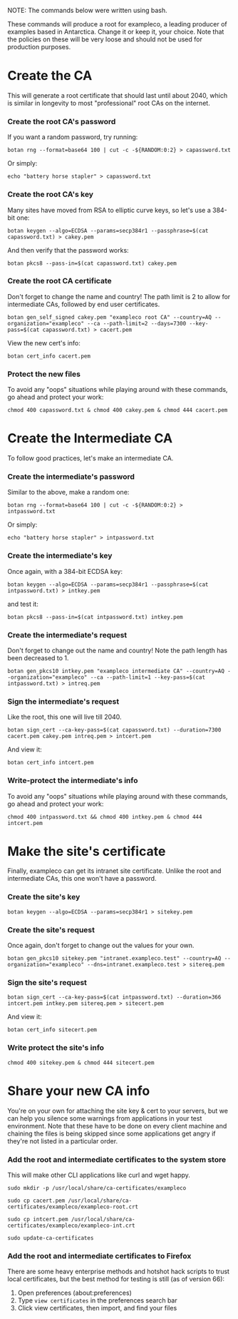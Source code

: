 NOTE: The commands below were written using bash.

These commands will produce a root for exampleco, a leading producer of examples based in Antarctica.  Change it or keep it, your choice.  Note that the policies on these will be very loose and should not be used for production purposes.

# Create the CA
This will generate a root certificate that should last until about 2040, which is similar in longevity to most "professional" root CAs on the internet.

### Create the root CA's password
If you want a random password, try running:

`botan rng --format=base64 100 | cut -c -${RANDOM:0:2} > capassword.txt`

Or simply:

`echo "battery horse stapler" > capassword.txt`

### Create the root CA's key
Many sites have moved from RSA to elliptic curve keys, so let's use a 384-bit one:

`botan keygen --algo=ECDSA --params=secp384r1 --passphrase=$(cat capassword.txt) > cakey.pem`

And then verify that the password works:

`botan pkcs8 --pass-in=$(cat capassword.txt) cakey.pem`

### Create the root CA certificate
Don't forget to change the name and country!  The path limit is 2 to allow for intermediate CAs, followed by end user certificates.

`botan gen_self_signed cakey.pem "exampleco root CA" --country=AQ --organization="exampleco" --ca --path-limit=2 --days=7300 --key-pass=$(cat capassword.txt) > cacert.pem`

View the new cert's info:

`botan cert_info cacert.pem`

### Protect the new files
To avoid any "oops" situations while playing around with these commands, go ahead and protect your work:

`chmod 400 capassword.txt & chmod 400 cakey.pem & chmod 444 cacert.pem`

# Create the Intermediate CA
To follow good practices, let's make an intermediate CA.

### Create the intermediate's password
Similar to the above, make a random one:

`botan rng --format=base64 100 | cut -c -${RANDOM:0:2} > intpassword.txt`

Or simply:

`echo "battery horse stapler" > intpassword.txt`

### Create the intermediate's key
Once again, with a 384-bit ECDSA key:

`botan keygen --algo=ECDSA --params=secp384r1 --passphrase=$(cat intpassword.txt) > intkey.pem`

and test it:

`botan pkcs8 --pass-in=$(cat intpassword.txt) intkey.pem`

### Create the intermediate's request
Don't forget to change out the name and country!  Note the path length has been decreased to 1.

`botan gen_pkcs10 intkey.pem "exampleco intermediate CA" --country=AQ --organization="exampleco" --ca --path-limit=1 --key-pass=$(cat intpassword.txt) > intreq.pem`

### Sign the intermediate's request
Like the root, this one will live till 2040.

`botan sign_cert --ca-key-pass=$(cat capassword.txt) --duration=7300 cacert.pem cakey.pem intreq.pem > intcert.pem`

And view it:

`botan cert_info intcert.pem`

### Write-protect the intermediate's info
To avoid any "oops" situations while playing around with these commands, go ahead and protect your work:

`chmod 400 intpassword.txt && chmod 400 intkey.pem & chmod 444 intcert.pem`

# Make the site's certificate
Finally, exampleco can get its intranet site certificate.  Unlike the root and intermediate CAs, this one won't have a password.

### Create the site's key
`botan keygen --algo=ECDSA --params=secp384r1 > sitekey.pem`

### Create the site's request
Once again, don't forget to change out the values for your own.

`botan gen_pkcs10 sitekey.pem "intranet.exampleco.test" --country=AQ --organization="exampleco" --dns=intranet.exampleco.test > sitereq.pem`

### Sign the site's request
`botan sign_cert --ca-key-pass=$(cat intpassword.txt) --duration=366 intcert.pem intkey.pem sitereq.pem > sitecert.pem`

And view it:

`botan cert_info sitecert.pem`

### Write protect the site's info
`chmod 400 sitekey.pem & chmod 444 sitecert.pem`

# Share your new CA info
You're on your own for attaching the site key & cert to your servers, but we can help you silence some warnings from applications in your test environment.  Note that these have to be done on every client machine and chaining the files is being skipped since some applications get angry if they're not listed in a particular order.

### Add the root and intermediate certificates to the system store
This will make other CLI applications like curl and wget happy.

`sudo mkdir -p /usr/local/share/ca-certificates/exampleco`

`sudo cp cacert.pem /usr/local/share/ca-certificates/exampleco/exampleco-root.crt`

`sudo cp intcert.pem /usr/local/share/ca-certificates/exampleco/exampleco-int.crt`

`sudo update-ca-certificates`

### Add the root and intermediate certificates to Firefox
There are some heavy enterprise methods and hotshot hack scripts to trust local certificates, but the best method for testing is still (as of version 66):

1. Open preferences (about:preferences)
2. Type `view certificates` in the preferences search bar
3. Click view certificates, then import, and find your files
